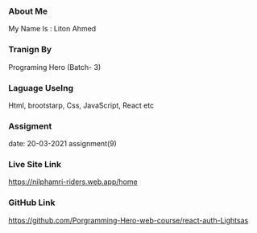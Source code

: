 ### About Me
My Name Is : Liton Ahmed
### Tranign By 
Programing Hero (Batch- 3)
### Laguage UseIng
Html, brootstarp, Css, JavaScript, React etc
### Assigment
date: 20-03-2021 assignment(9)
### Live Site Link
https://nilphamri-riders.web.app/home
### GitHub Link
https://github.com/Porgramming-Hero-web-course/react-auth-Lightsas